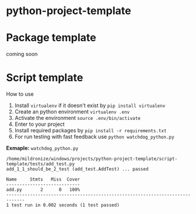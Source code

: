 # python-project-template

# Package template
coming soon

# Script template
How to use
1. Install `virtualenv` if it doesn't exist by `pip install virtualenv`
1. Create an python environment `virtualenv .env`
1. Activate the environment `source .env/bin/activate`
1. Enter to your project
1. Install required packages by `pip install -r requirements.txt`
1. For run testing with fast feedback use `python watchdog_python.py`

**Exmaple:** `watchdog_python.py`
```
/home/mildronize/windows/projects/python-project-template/script-template/tests/add_test.py
add_1_1_should_be_2_test (add_test.AddTest) ... passed

Name     Stmts   Miss  Cover
----------------------------
add.py       2      0   100%
-----------------------------------------------------------------------------
1 test run in 0.002 seconds (1 test passed)
```
